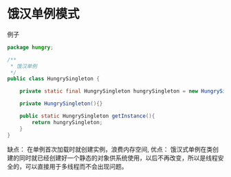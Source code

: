 # 饿汉单例模式

例子

```java
package hungry;

/**
 * 饿汉单例
 */
public class HungrySingleton {

    private static final HungrySingleton hungrySingleton = new HungrySingleton();

    private HungrySingleton(){}

    public static HungrySingleton getInstance(){
        return hungrySingleton;
    }
}

```

缺点：
在单例首次加载时就创建实例，浪费内存空间, 
优点：
饿汉式单例在类创建的同时就已经创建好一个静态的对象供系统使用，以后不再改变，所以是线程安全的，可以直接用于多线程而不会出现问题。
